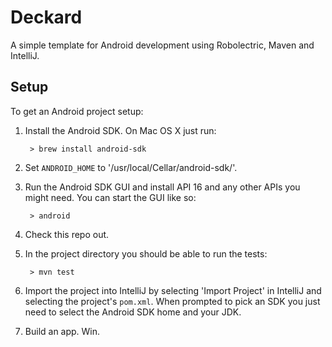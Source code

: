 # Deckard

A simple template for Android development using Robolectric, Maven and IntelliJ.

## Setup

To get an Android project setup:

1. Install the Android SDK. On Mac OS X just run:

        > brew install android-sdk

2. Set `ANDROID_HOME` to '/usr/local/Cellar/android-sdk/<version>'.

3. Run the Android SDK GUI and install API 16 and any other APIs you might need. You can start the GUI like so:

        > android


4. Check this repo out.

5. In the project directory you should be able to run the tests:

        > mvn test
        
6. Import the project into IntelliJ by selecting 'Import Project' in IntelliJ and selecting the project's `pom.xml`. When prompted to pick an SDK you just need to select the Android SDK home and your JDK.

7. Build an app. Win.